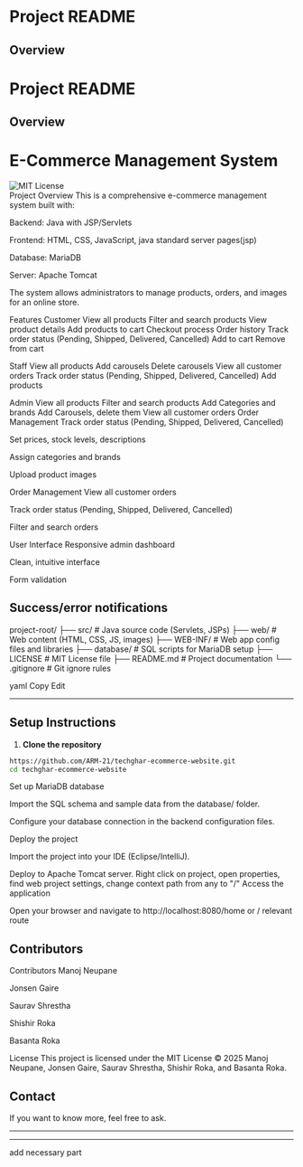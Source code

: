 # Project README

## Overview
# Project README

## Overview
# E-Commerce Management System  
![MIT License](https://img.shields.io/badge/License-MIT-green.svg)  
Project Overview
This is a comprehensive e-commerce management system built with:

Backend: Java with JSP/Servlets

Frontend: HTML, CSS, JavaScript, java standard server pages(jsp)

Database: MariaDB

Server: Apache Tomcat

The system allows administrators to manage products, orders, and images for an online store.

Features
Customer
View all products
Filter and search products
View product details
Add products to cart
Checkout process
Order history
Track order status (Pending, Shipped, Delivered, Cancelled)
Add to cart
Remove from cart

Staff
View all products
Add carousels
Delete carousels
View all customer orders
Track order status (Pending, Shipped, Delivered, Cancelled)
Add products

Admin
View all products
Filter and search products
Add Categories and brands
Add Carousels, delete them
View all customer orders
Order Management
Track order status (Pending, Shipped, Delivered, Cancelled)

Set prices, stock levels, descriptions

Assign categories and brands

Upload product images

Order Management
View all customer orders

Track order status (Pending, Shipped, Delivered, Cancelled)

Filter and search orders

User Interface
Responsive admin dashboard

Clean, intuitive interface

Form validation

Success/error notifications
---
project-root/
├── src/ # Java source code (Servlets, JSPs)
├── web/ # Web content (HTML, CSS, JS, images)
├── WEB-INF/ # Web app config files and libraries
├── database/ # SQL scripts for MariaDB setup
├── LICENSE # MIT License file
├── README.md # Project documentation
└── .gitignore # Git ignore rules

yaml
Copy
Edit

---

## Setup Instructions

1. **Clone the repository**

```bash
https://github.com/ARM-21/techghar-ecommerce-website.git
cd techghar-ecommerce-website
``` 
Set up MariaDB database

Import the SQL schema and sample data from the database/ folder.

Configure your database connection in the backend configuration files.

Deploy the project

Import the project into your IDE (Eclipse/IntelliJ).

Deploy to Apache Tomcat server.
Right click on project, open properties, find web project settings, change context path from any to "/"
Access the application

Open your browser and navigate to http://localhost:8080/home
or / relevant route


## Contributors
Contributors
Manoj Neupane

Jonsen Gaire

Saurav Shrestha

Shishir Roka

Basanta Roka

License
This project is licensed under the MIT License © 2025
Manoj Neupane, Jonsen Gaire, Saurav Shrestha, Shishir Roka, and Basanta Roka.
## Contact

If you want to know more, feel free to ask.

---

---
  add necessary part
